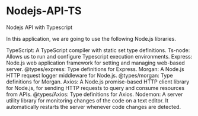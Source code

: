 # Nodejs-API-TS
Nodejs API with Typescript

In this application, we are going to use the following Node.js libraries.

TypeScript: A TypeScript compiler with static set type definitions.
Ts-node: Allows us to run and configure Typescript execution environments.
Express: Node.js web application framework for setting and managing web-based server.
@types/express: Type definitions for Express.
Morgan: A Node.js HTTP request logger middleware for Node.js.
@types/morgan: Type definitions for Morgan.
Axios: A Node.js promise-based HTTP client library for Node.js, for sending HTTP requests to query and consume resources from APIs.
@types/Axios: Type definitions for Axios.
Nodemon: A server utility library for monitoring changes of the code on a text editor. It automatically restarts the server whenever code changes are detected.

